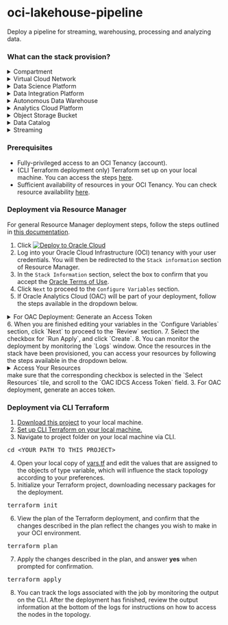 # oci-lakehouse-pipeline
Deploy a pipeline for streaming, warehousing, processing and analyzing data.

### What can the stack provision?
<details>
<summary>Compartment</summary>
<p></p>
<pre>
Logical container for resources, used to manage access to resources as part of Identity and Access Management (IAM).
</pre>
</details>
<details>
<summary>Virtual Cloud Network</summary>
<p></p>
<pre>
Customizable and private cloud network.
</pre>
</details>
<details>
<summary>Data Science Platform</summary>
<p></p>
<pre>
Build, train, deploy, and manage machine learning models with a data science cloud platform built for teams.
</pre>
</details>
<details>
<summary>Data Integration Platform</summary>
<p></p>
<pre>
Extract, transform and load (ETL) data for data science and analytics. Design code-free data flows into data lakes and data marts.
</pre>
</details>
<details>
<summary>Autonomous Data Warehouse</summary>
<p></p>
<pre>
Managed data warehouse service that automates provisioning, configuring, securing, tuning, scaling, and backing up of the data warehouse. It includes tools for self-service data loading, data transformations, business models, automatic insights, and built-in converged database capabilities that enable simpler queries across multiple data types and machine learning analysis.
</pre>
</details>
<details>
<summary>Analytics Cloud Platform</summary>
<p></p>
<pre>
Provides the capabilities required to address the entire analytics process from data ingestion and modeling, through data preparation and enrichment, to visualization and collaboration without compromising security and governance.
</pre>
</details>
<details>
<summary>Object Storage Bucket</summary>
<p></p>
<pre>
Securely store any type of data in its native format, with built-in redundancy.
</pre>
</details>
<details>
<summary>Data Catalog</summary>
<p></p>
<pre>
Metadata management service that helps data professionals discover data and support data governance. Designed specifically to work well with the Oracle ecosystem, it provides an inventory of assets, a business glossary, and a common metastore for data lakes.
</pre>
</details>
<details>
<summary>Streaming</summary>
<p></p>
<pre>
Real-time, serverless, Apache Kafka-compatible event streaming platform for developers and data scientists.
</pre>
</details>

### Prerequisites
- Fully-privileged access to an OCI Tenancy (account).
- (CLI Terraform deployment only) Terraform set up on your local machine. You can access the steps [here](https://docs.oracle.com/en-us/iaas/Content/API/SDKDocs/terraformgetstarted.htm).
- Sufficient availability of resources in your OCI Tenancy. You can check resource availability [here](https://cloud.oracle.com/limits?region=home).


### Deployment via Resource Manager
For general Resource Manager deployment steps, follow the steps outlined in [this documentation](https://docs.oracle.com/en-us/iaas/Content/ResourceManager/Tasks/deploybutton.htm#ariaid-title4).


1. Click [![Deploy to Oracle Cloud](https://oci-resourcemanager-plugin.plugins.oci.oraclecloud.com/latest/deploy-to-oracle-cloud.svg)](https://cloud.oracle.com/resourcemanager/stacks/create?region=home&zipUrl=https://github.com/scacela/oci-streaming-pipeline/archive/refs/tags/v1.0.0.zip)
2. Log into your Oracle Cloud Infrastructure (OCI) tenancy with your user credentials. You will then be redirected to the `Stack information` section of Resource Manager.
3. In the `Stack Information` section, select the box to confirm that you accept the [Oracle Terms of Use](https://cloudmarketplace.oracle.com/marketplace/content?contentId=50511634&render=inline).
4. Click `Next` to proceed to the `Configure Variables` section.
5. If Oracle Analytics Cloud (OAC) will be part of your deployment, follow the steps available in the dropdown below.
<details>
	<summary>
		For OAC Deployment: Generate an Access Token
	</summary>
	<pre>
1. Duplicate your browser tab.
2. Click the Hamburger icon at the top-left of the OCI UI.
3. Type `federation`, and click `Federation` on the right-hand side of the page once it auto-populates.
4. Click the hyperlinked name of your identity provider of type IDCS (Oracle Identity Cloud Service).
5. Click the link next to `Oracle Identity Cloud Service Console:`
6. Follow the steps available in the dropdown below to create an IDCS Application that can be used to generate access tokens.
	</pre>
	<details>
		<summary>
One-Time Only: Generate an IDCS Application
		</summary>
		<pre>
	1. Click the `+` icon on the card labeled, `Applications and Services` to add an IDCS Application.
	2. Click `Confidential Application`
	3. In the `Details` section, enter a name e.g.: `Analytics_Token_App`, then click `Next`.
	4. In the `Client` section, choose the option to `Configure this application as a client now`.
	5. Select the following options for `Allowed Grant Types`:
		- `Resource Owner`
		- `Client Credentials`
		- `JWT Assertion`
	6. For `Allowed Operations`, select `On behalf Of`
	7. For `Grant the client access to Identity Cloud Service Admin APIs`, click `Add` and select `Me` from the popup window, and click `Add`.
	8. Click `Next` to proceed to the `Resources` section. Choose the option to `Skip for later` to skip configuring this application as a resource server.
	9. Click `Next` to proceed to the `Web Tier Policy` section. Choose the option to `Skip for later` to skip configuring the Web Tier Policy for this application.
	10. Click `Next` to proceed to the `Authorization` section. Choose the option to `Skip for later` to skip enforcing grants as authorization.
	11. Click `Finish`, and then click `Close` to exit the `Application Added` popup window.
	12. Click `Activate` near the top-right corner of the IDCS UI, and then click `OK` to confirm the activation of your application, so that your IDCS Application be used to generate tokens.
		</pre>
	</details>
	<pre>
	7. Click `Generate Access Token` near the top-right corner of the IDCS UI. For subsequent deployments of OAC, you may return to this IDCS Application to generate a new access token. The IDCS Application can be found from:
	```
	Hamburger menu > Applications > (search for your application).
	```
	8. Choose the option for `Customized Scopes`, and then click `Download Token`. This will initiate the download of a token file to your local machine called `tokens.tok`.
	9. Open `tokens.tok` from your download location, using a text editor, and from its contents, copy to your clipboard the string of characters represented as `<VALUE>` in: `{"app_access_token":"<VALUE>"}`
	10. On your first tab, paste the contents of your clipboard into the `OAC IDCS Access Token` field.
	</pre>
</details>
6. When you are finished editing your variables in the `Configure Variables` section, click `Next` to proceed to the `Review` section.
7. Select the checkbox for `Run Apply`, and click `Create`.
8. You can monitor the deployment by monitoring the `Logs` window. Once the resources in the stack have been provisioned, you can access your resources by following the steps available in the dropdown below.
<details>
	<summary>
		Access Your Resources
	</summary>
	<pre>
	1. Click `Outputs` to open a page that shows the identifiers of the resources that were provisioned.
	2. For each resource that you wish to access, do the following:
		a. Copy to your clipboard its identifier from under the `Value` column.
		b. Duplicate your browser tab
		c. Paste the identifier from your clipboard into the search field at the top of the OCI UI.
		d. Click the listing that appears.
	</pre>
</details>
make sure that the corresponding checkbox is selected in the `Select Resources` tile, and scroll to the `OAC IDCS Access Token` field.
3. For OAC deployment, generate an acces token.

### Deployment via CLI Terraform


1. [Download this project](https://github.com/scacela/oci-streaming-pipeline/archive/refs/tags/v1.0.0.zip) to your local machine.
2. [Set up CLI Terraform on your local machine.](https://docs.oracle.com/en-us/iaas/Content/API/SDKDocs/terraformgetstarted.htm) 
3. Navigate to project folder on your local machine via CLI.
<pre>
cd &ltYOUR_PATH_TO_THIS_PROJECT&gt
</pre>
4. Open your local copy of [vars.tf](./vars.tf) and edit the values that are assigned to the objects of type variable, which will influence the stack topology according to your preferences.
5. Initialize your Terraform project, downloading necessary packages for the deployment.
<pre>
terraform init
</pre>
6. View the plan of the Terraform deployment, and confirm that the changes described in the plan reflect the changes you wish to make in your OCI environment.
<pre>
terraform plan
</pre>
7. Apply the changes described in the plan, and answer <b>yes</b> when prompted for confirmation.
<pre>
terraform apply
</pre>
8. You can track the logs associated with the job by monitoring the output on the CLI. After the deployment has finished, review the output information at the bottom of the logs for instructions on how to access the nodes in the topology.